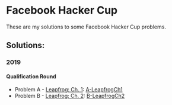 # Facebook Hacker Cup

These are my solutions to some Facebook Hacker Cup problems.

## Solutions:

### 2019

#### Qualification Round

- Problem A - [Leapfrog: Ch. 1]: [A-LeapfrogCh1]
- Problem B - [Leapfrog: Ch. 2]: [B-LeapfrogCh2]

[Leapfrog: Ch. 1]:https://www.facebook.com/codingcompetitions/hacker-cup/2019/qualification-round/problems/A
[Leapfrog: Ch. 2]:https://www.facebook.com/codingcompetitions/hacker-cup/2019/qualification-round/problems/B

[A-LeapfrogCh1]:2019/QualificationRound/A-LeapfrogCh1.cpp
[B-LeapfrogCh2]:2019/QualificationRound/B-LeapfrogCh2.cpp
